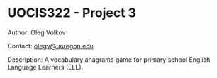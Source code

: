 # UOCIS322 - Project 3 #

Author: Oleg Volkov

Contact: olegv@uoregon.edu

Description: A vocabulary anagrams game for primary school English Language Learners (ELL).
